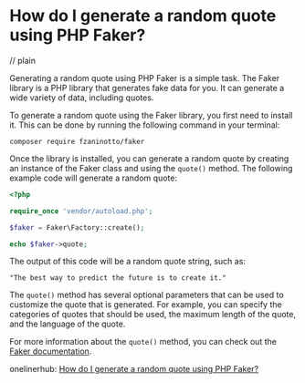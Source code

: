 # How do I generate a random quote using PHP Faker?
// plain

Generating a random quote using PHP Faker is a simple task. The Faker library is a PHP library that generates fake data for you. It can generate a wide variety of data, including quotes.

To generate a random quote using the Faker library, you first need to install it. This can be done by running the following command in your terminal:

```
composer require fzaninotto/faker
```

Once the library is installed, you can generate a random quote by creating an instance of the Faker class and using the `quote()` method. The following example code will generate a random quote:

```php
<?php

require_once 'vendor/autoload.php';

$faker = Faker\Factory::create();

echo $faker->quote;
```

The output of this code will be a random quote string, such as:

```
"The best way to predict the future is to create it."
```

The `quote()` method has several optional parameters that can be used to customize the quote that is generated. For example, you can specify the categories of quotes that should be used, the maximum length of the quote, and the language of the quote.

For more information about the `quote()` method, you can check out the [Faker documentation](https://github.com/fzaninotto/Faker#fakerquote).

onelinerhub: [How do I generate a random quote using PHP Faker?](https://onelinerhub.com/php-faker/how-do-i-generate-a-random-quote-using-php-faker)
